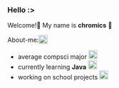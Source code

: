 ### Hello :>
Welcome!🧍 My name is **chromics** 🍄

<div style="display: flex; flex-direction: row; align-items: center;">About-me: <img class="animated-gif" style="vertical-align: middle" src="https://media.giphy.com/media/8lQyyys3SGBoUUxrUp/giphy.gif" width="20" >
</div>

- average compsci major <img class="animated-gif" src="https://media.giphy.com/media/QNFhOolVeCzPQ2Mx85/giphy.gif" width="20">
- currently learning **Java** <img class="animated-gif" src="https://media.giphy.com/media/heIX5HfWgEYlW/giphy.gif" width="20" >
- working on school projects <img class="animated-gif" src="https://media.giphy.com/media/qyjQsUt0p0TT2/giphy.gif" width="20" > 
